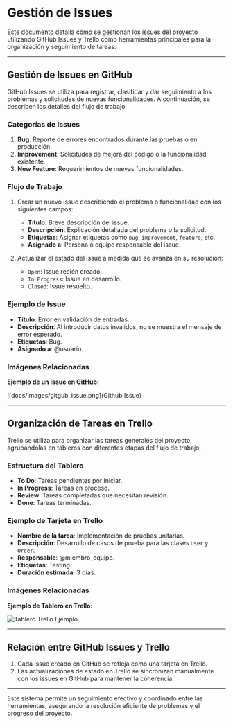 # Gestión de Issues

Este documento detalla cómo se gestionan los issues del proyecto utilizando GitHub Issues y Trello como herramientas principales para la organización y seguimiento de tareas.

---

## Gestión de Issues en GitHub

GitHub Issues se utiliza para registrar, clasificar y dar seguimiento a los problemas y solicitudes de nuevas funcionalidades. A continuación, se describen los detalles del flujo de trabajo:

### Categorías de Issues

1. **Bug**: Reporte de errores encontrados durante las pruebas o en producción.
2. **Improvement**: Solicitudes de mejora del código o la funcionalidad existente.
3. **New Feature**: Requerimientos de nuevas funcionalidades.

### Flujo de Trabajo

1. Crear un nuevo issue describiendo el problema o funcionalidad con los siguientes campos:

   - **Título**: Breve descripción del issue.
   - **Descripción**: Explicación detallada del problema o la solicitud.
   - **Etiquetas**: Asignar etiquetas como `bug`, `improvement`, `feature`, etc.
   - **Asignado a**: Persona o equipo responsable del issue.
2. Actualizar el estado del issue a medida que se avanza en su resolución:

   - `Open`: Issue recién creado.
   - `In Progress`: Issue en desarrollo.
   - `Closed`: Issue resuelto.

### Ejemplo de Issue

- **Título**: Error en validación de entradas.
- **Descripción**: Al introducir datos inválidos, no se muestra el mensaje de error esperado.
- **Etiquetas**: Bug.
- **Asignado a**: @usuario.

### Imágenes Relacionadas

**Ejemplo de un Issue en GitHub:**

![docs/images/gitgub_issue.png](Github Issue)


---

## Organización de Tareas en Trello

Trello se utiliza para organizar las tareas generales del proyecto, agrupándolas en tableros con diferentes etapas del flujo de trabajo.

### Estructura del Tablero

- **To Do**: Tareas pendientes por iniciar.
- **In Progress**: Tareas en proceso.
- **Review**: Tareas completadas que necesitan revisión.
- **Done**: Tareas terminadas.

### Ejemplo de Tarjeta en Trello

- **Nombre de la tarea**: Implementación de pruebas unitarias.
- **Descripción**: Desarrollo de casos de prueba para las clases `User` y `Order`.
- **Responsable**: @miembro_equipo.
- **Etiquetas**: Testing.
- **Duración estimada**: 3 días.

### Imágenes Relacionadas

**Ejemplo de Tablero en Trello:**

![Tablero Trello Ejemplo](../imagenes/trello_tablero_ejemplo.png)

---

## Relación entre GitHub Issues y Trello

1. Cada issue creado en GitHub se refleja como una tarjeta en Trello.
2. Las actualizaciones de estado en Trello se sincronizan manualmente con los issues en GitHub para mantener la coherencia.

---

Este sistema permite un seguimiento efectivo y coordinado entre las herramientas, asegurando la resolución eficiente de problemas y el progreso del proyecto.
